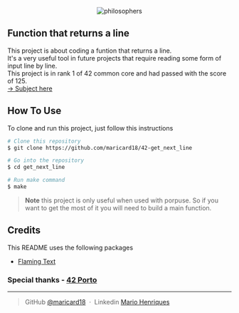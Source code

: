 <p align="center">
    <img src="" alt="philosophers">
</p>


## Function that returns a line

This project is about coding a funtion that returns a line. <br>
It's a very useful tool in future projects that require reading some form of input line by line. <br>
This project is in rank 1 of 42 common core and had passed with the score of 125.<br>
[-> Subject here](https://github.com/maricard18/42-philosophers/blob/main/philo/extras/en.subject.pdf)


## How To Use

To clone and run this project, just follow this instructions

```bash
# Clone this repository
$ git clone https://github.com/maricard18/42-get_next_line

# Go into the repository
$ cd get_next_line

# Run make command
$ make
```

> **Note**
> this project is only useful when used with porpuse. So if you want to get the most of it you will need to build a main function.


## Credits

This README uses the following packages

- [Flaming Text](https://www10.flamingtext.com)


### Special thanks - [42 Porto](https://www.42porto.com/en)

---

> GitHub [@maricard18](https://github.com/maricard18) &nbsp;&middot;&nbsp;
> Linkedin [Mario Henriques](https://www.linkedin.com/in/mario18)

